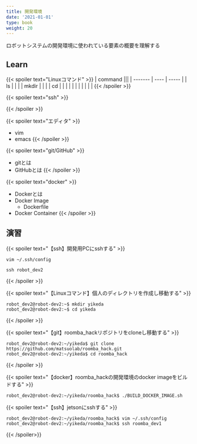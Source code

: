 ```yaml
---
title: 開発環境
date: '2021-01-01'
type: book
weight: 20
---
```


ロボットシステムの開発環境に使われている要素の概要を理解する
<!--more-->

## Learn

{{< spoiler text="Linuxコマンド" >}}
| command |||
| ------- | ---- | ----- |
| ls      |  |  |
| mkdir   |  |  |
| cd      |  |  |
|  |  |  |
|  |  |  |
{{< /spoiler >}}

{{< spoiler text="ssh" >}}

{{< /spoiler >}}

{{< spoiler text="エディタ" >}}
- vim
- emacs
{{< /spoiler >}}

{{< spoiler text="git/GitHub" >}}
- gitとは
- GitHubとは
{{< /spoiler >}}

{{< spoiler text="docker" >}}
- Dockerとは
- Docker Image
    - Dockerfile
- Docker Container
{{< /spoiler >}}

## 演習

{{< spoiler text="【ssh】開発用PCにsshする" >}}
```shell
vim ~/.ssh/config
```

```shell
ssh robot_dev2
```
{{< /spoiler >}}

{{< spoiler text="【Linuxコマンド】個人のディレクトリを作成し移動する" >}}

```shell
robot_dev2@robot-dev2:~$ mkdir yikeda
robot_dev2@robot-dev2:~$ cd yikeda
```
{{< /spoiler >}}

{{< spoiler text="【git】roomba_hackリポジトリをcloneし移動する" >}}

```shell
robot_dev2@robot-dev2:~/yikeda$ git clone https://github.com/matsuolab/roomba_hack.git
robot_dev2@robot-dev2:~/yikeda$ cd roomba_hack
```
{{< /spoiler >}}

{{< spoiler text="【docker】roomba_hackの開発環境のdocker imageをビルドする" >}}

```
robot_dev2@robot-dev2:~/yikeda/roomba_hack$ ./BUILD_DOCKER_IMAGE.sh
```

{{< spoiler text="【ssh】jetsonにsshする" >}}
```shell
robot_dev2@robot-dev2:~/yikeda/roomba_hack$ vim ~/.ssh/config
robot_dev2@robot-dev2:~/yikeda/roomba_hack$ ssh roomba_dev1
```

{{< /spoiler>}}
